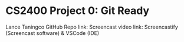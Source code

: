 # CS2400 Project 0: Git Ready

Lance Taningco
GitHub Repo link:
Screencast video link:
Screencastify (Screencast software) & VSCode (IDE)
